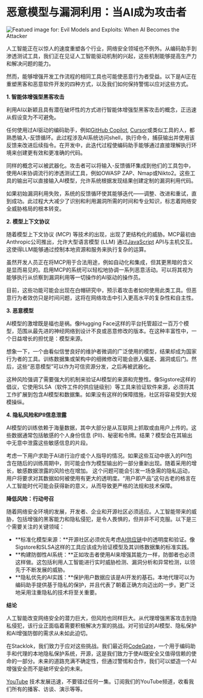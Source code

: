 # 恶意模型与漏洞利用：当AI成为攻击者

![Featued image for: Evil Models and Exploits: When AI Becomes the Attacker](https://cdn.thenewstack.io/media/2025/01/1324b217-evil-1024x594.jpg)

人工智能正在以惊人的速度重塑各个行业，网络安全领域也不例外。从编码助手到渗透测试工具，我们正在见证人工智能驱动机制的兴起，这些机制能够提高生产力和解决问题的能力。

然而，能够增强开发工作流程的相同工具也可能使恶意行为者受益。以下是AI正在重塑黑客和恶意软件开发的四种方式，以及我们如何保持警惕以应对这些方式。

**1. 智能体增强型黑客攻击**

利用AI以新颖且具有潜在破坏性的方式进行智能体增强型黑客攻击的概念，正迅速从假设变为不可避免。

任何使用过AI驱动的编码助手，例如[GitHub Copilot](https://thenewstack.io/github-copilot-a-powerful-controversial-autocomplete-for-developers/), [Cursor](https://thenewstack.io/using-cursor-ai-as-part-of-your-development-workflow/)或类似工具的人，都熟悉输入-反馈循环。此过程涉及AI系统访问shell，执行命令，捕获输出并使用该反馈来改进后续指令。在开发中，此迭代过程使编码助手能够通过直接理解执行环境来创建更有效和更准确的代码。

同样的概念可以被武器化。攻击者可以将输入-反馈循环集成到他们的工具包中，使用AI来协调流行的渗透测试工具，例如OWASP ZAP、Nmap或Nikto2。这些工具的输出可以直接输入AI模型，允许系统根据发现结果创建定制的漏洞利用代码。

如果初始漏洞利用失败，系统的反馈循环使其能够迭代——调整、改进和重试，直到成功。此过程大大减少了识别和利用漏洞所需的时间和专业知识，标志着网络安全威胁格局的根本转变。

**2. 模型上下文协议**

随着模型上下文协议 (MCP) 等技术的出现，出现了更结构化的威胁。MCP最初由Anthropic公司推出，允许大型语言模型 (LLM) 通过[JavaScript](https://thenewstack.io/5-technical-javascript-trends-you-need-to-know-about-in-2025/) API与主机交互。这使得LLM能够通过控制本地资源和服务来执行复杂的运算。

虽然开发人员正在将MCP用于合法用途，例如自动化和集成，但其更黑暗的含义是显而易见的。启用MCP的系统可以轻松地协调一系列恶意活动。可以将其视为能够执行从侦察到漏洞利用等一切操作的AI驱动的操作员。

目前，这些功能可能会出现在白帽研究中，预示着攻击者如何使用此类工具。但恶意行为者效仿只是时间问题，这将在网络攻击中引入更高水平的复杂性和自主性。

**3. 恶意模型**

AI模型的激增既是福也是祸。像Hugging Face这样的平台托管超过一百万个模型，范围从最先进的神经网络到设计不良或恶意修改的版本。在这种丰富性中，一个日益增长的担忧是：模型来源。

想象一下，一个由看似信誉良好的维护者微调的广泛使用的模型，结果却成为国家行为者的工具。训练数据集或架构中的细微修改可能会嵌入偏差、漏洞或后门。然后，这些“恶意模型”可以作为可信资源分发，之后再被武器化。

这种风险强调了需要强大的机制来验证AI模型的来源和完整性。像Sigstore这样的倡议，它使用SLSA（软件工件的供应链级别）等工具来验证软件来源，必须将其工作扩展到包含AI模型和数据集。如果没有这样的保障措施，社区将容易受到大规模操纵。

**4. 隐私风险和PII信息泄露**

AI模型的训练依赖于海量数据，其中大部分是从互联网上抓取或由用户上传的。这些数据通常包括敏感的个人身份信息 (PII)、秘密和令牌。结果？模型会在其输出中无意中泄露这些敏感信息的片段。

考虑一下用户求助于AI进行治疗或个人指导的情况。如果这些互动中嵌入的PII包含在随后的训练周期中，则可能会作为模型输出的一部分重新出现。随着采用的增长，敏感数据泄露的风险也在增加。
这个问题可能会引发一场急需的隐私运动，用户将要求对其数据如何被使用有更大的透明度。“用户即产品”这句古老的格言在人工智能时代可能会获得新的意义，从而导致更严格的法规和技术保障。

**降低风险：行动号召**

随着网络安全环境的发展，开发者、企业和开源社区必须适应。人工智能带来的威胁，包括增强的黑客能力和隐私侵犯，是令人畏惧的，但并非不可克服。以下是三个需要关注的关键领域：

* **标准化模型来源：**开源社区必须优先考虑[AI供应链](https://thenewstack.io/how-supply-chain-attackers-maximize-their-blast-radius/)中的透明度和验证。像Sigstore和SLSA这样的工具应该成为验证模型及其训练数据集的标准实践。
* **构建防御性AI系统：**正如攻击者使用AI来增强其能力一样，防御者也必须这样做。这包括利用人工智能进行实时威胁检测、漏洞分析和异常检测，以领先于不断发展的威胁。
* **隐私优先的AI实践：**保护用户数据应该是AI开发的基石。本地代理可以为编码助手提供基于隐私的保护，并且代表了朝着正确方向迈出的一步。更广泛地采用注重隐私的技术将至关重要。

**结论**

人工智能改变网络安全的潜力巨大，但风险也同样巨大。从代理增强黑客攻击到隐私侵犯，该行业正面临着需要积极解决方案的挑战。对可验证的AI模型、隐私保护和AI增强防御的需求从未如此迫切。

在Stacklok，我们致力于应对这些挑战。我们最近将[CodeGate](http://codegate.ai)，一个用于编码助手和代理的本地隐私保护系统，开源，这是我们致力于使AI既安全又值得信赖的使命的一部分。未来的道路充满不确定性，但通过警惕和合作，我们可以塑造一个AI增强安全而不是破坏安全的未来。

[YouTube](https://youtube.com/thenewstack?sub_confirmation=1) 技术发展迅速，不要错过任何一集。订阅我们的YouTube频道，收看我们所有的播客、访谈、演示等等。